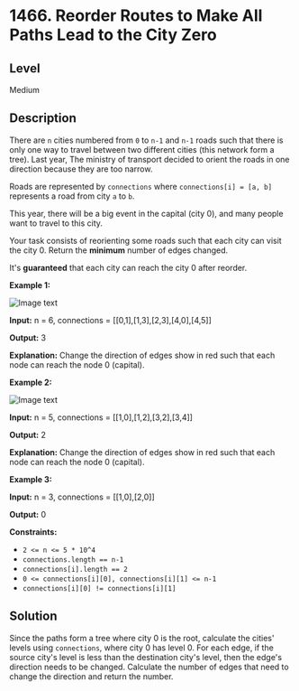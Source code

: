# 1466. Reorder Routes to Make All Paths Lead to the City Zero
## Level
Medium

## Description
There are `n` cities numbered from `0` to `n-1` and `n-1` roads such that there is only one way to travel between two different cities (this network form a tree). Last year, The ministry of transport decided to orient the roads in one direction because they are too narrow.

Roads are represented by `connections` where `connections[i] = [a, b]` represents a road from city `a` to `b`.

This year, there will be a big event in the capital (city 0), and many people want to travel to this city.

Your task consists of reorienting some roads such that each city can visit the city 0. Return the **minimum** number of edges changed.

It's **guaranteed** that each city can reach the city 0 after reorder.

**Example 1:**

![Image text](https://assets.leetcode.com/uploads/2020/05/13/sample_1_1819.png)

**Input:** n = 6, connections = [[0,1],[1,3],[2,3],[4,0],[4,5]]

**Output:** 3

**Explanation:** Change the direction of edges show in red such that each node can reach the node 0 (capital).

**Example 2:**

![Image text](https://assets.leetcode.com/uploads/2020/05/13/sample_2_1819.png)

**Input:** n = 5, connections = [[1,0],[1,2],[3,2],[3,4]]

**Output:** 2

**Explanation:** Change the direction of edges show in red such that each node can reach the node 0 (capital).

**Example 3:**

**Input:** n = 3, connections = [[1,0],[2,0]]

**Output:** 0

**Constraints:**

* `2 <= n <= 5 * 10^4`
* `connections.length == n-1`
* `connections[i].length == 2`
* `0 <= connections[i][0], connections[i][1] <= n-1`
* `connections[i][0] != connections[i][1]`

## Solution
Since the paths form a tree where city 0 is the root, calculate the cities' levels using `connections`, where city 0 has level 0. For each edge, if the source city's level is less than the destination city's level, then the edge's direction needs to be changed. Calculate the number of edges that need to change the direction and return the number.
